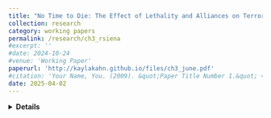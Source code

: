 ```yaml
---
title: "No Time to Die: The Effect of Lethality and Alliances on Terrorist Group Survival"
collection: research
category: working papers
permalink: /research/ch3_rsiena
#excerpt: ''
#date: 2024-10-24
#venue: 'Working Paper'
paperurl: 'http://kaylakahn.github.io/files/ch3_june.pdf'
#citation: 'Your Name, You. (2009). &quot;Paper Title Number 1.&quot; <i>Journal 1</i>. 1(1).'
date: 2025-04-02
---
```

<details>
<summary><strong>Details</strong></summary>
<br>
<strong>Abstract:</strong>
There is a consensus within existing literature in the terrorism field that cooperation between terrorist groups increases their survival. Such a consensus is lacking where lethality is concerned, in no small part due to lethality rarely being studied as a primary explanatory variable for survival. Furthermore, existing literature does not use statistical network methods to examine survival as a dependent variable. This article uses network analysis to examine the effect that both lethality and alliances have on terrorist group survival. I find that the consensus regarding cooperation holds; even when taking network dependencies into account, cooperation leads to longer survival. I also find support for lethality having a curvilinear effect on survival.
<br>
<strong>Other details:</strong> Uses RSiena and accelerated failure time models

</details>